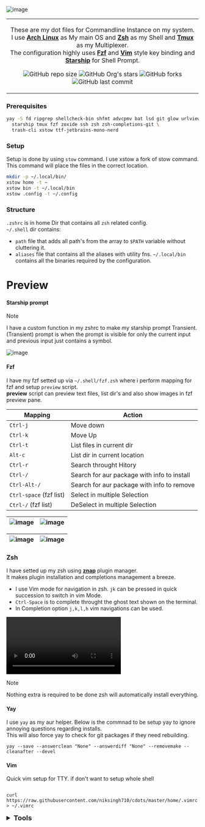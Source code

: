 <p align="center" style="color:grey">

![image](https://github.com/niksingh710/cdots/assets/60490474/17f50b3e-2fdf-4914-b396-475574afeb68)

<div align="center">
<table>
<tbody>
<td align="center">
<img width="2000" height="0"><br>

These are my dot files for Commandline Instance on my system.<br>
I use **[Arch Linux](https://archlinux.org)** as My main OS and **[Zsh](https://www.zsh.org/)** as my Shell and **[Tmux](https://github.com/tmux/tmux)** as my Multiplexer.<br>
The configuration highly uses **[Fzf](https://github.com/junegunn/fzf)** and **[Vim](https://github.com/vim/vim)** style key binding and **[Starship](https://github.com/starship/starship)** for Shell Prompt.<br>

![GitHub repo size](https://img.shields.io/github/repo-size/niksingh710/cdots)
![GitHub Org's stars](https://img.shields.io/github/stars/niksingh710%2Fcdots)
![GitHub forks](https://img.shields.io/github/forks/niksingh710/cdots)
![GitHub last commit](https://img.shields.io/github/last-commit/niksingh710/cdots)

<img width="2000" height="0">
</td>
</tbody>
</table>
</div>
</p>

### Prerequisites

```bash
yay -S fd ripgrep shellcheck-bin shfmt advcpmv bat lsd git glow urlview git-secret \
  starship tmux fzf zoxide ssh zsh zsh-completions-git \
  trash-cli xstow ttf-jetbrains-mono-nerd 
```

### Setup

Setup is done by using `stow` command. I use xstow a fork of stow command.<br>
This command will place the files in the correct location.

```bash
mkdir -p ~/.local/bin/
xstow home -t ~
xstow bin -t ~/.local/bin
xstow .config -t ~/.config
````

### Structure
`.zshrc` is in home Dir that contains all `zsh` related config.<br>
`~/.shell` dir contains:<br> 
  - `path` file that adds all path's from the array to `$PATH` variable without cluttering it.
  - `aliases` file that contains all the aliases with utility fns.
`~/.local/bin` contains all the binaries required by the configuration.

# Preview

#### Starship prompt
> [!Note]
> I have a custom function in my zshrc to make my starship prompt Transient. <br>
(Transient) prompt is when the prompt is visible for only the current input and previous input just contains a symbol.

![image](https://github.com/niksingh710/cdots/assets/60490474/1c1bff31-eb4f-43e7-8dd4-e55892622977)

#### Fzf
I have my fzf setted up via `~/.shell/fzf.zsh` where i perform mapping for fzf and setup `preview` script.<br>
**preview** script can preview text files, list dir's and also show images in fzf preview pane.


<div align="center">

| Mapping | Action |
| - | - |
| `Ctrl-j`  | Move down |
| `Ctrl-k`  | Move Up |
| `Ctrl-t` | List files in current dir |
| `Alt-c` | List dir in current location |
| `Ctrl-r` | Search throught Hitory |
| `Ctrl-/` | Search for aur package with info to install|
| `Ctrl-Alt-/` | Search for aur package with info to remove |
| `Ctrl-space` (fzf list) | Select in multiple Selection |
| `Ctrl-/` (fzf list) | DeSelect in multiple Selection |
</div>

| ![image](https://github.com/niksingh710/cdots/assets/60490474/6a96631d-02c0-4c5a-a777-1edaff594081) | ![image](https://github.com/niksingh710/cdots/assets/60490474/3a761775-695a-4160-a835-6077fd1cc90a) |
| - | - |

| ![image](https://github.com/niksingh710/cdots/assets/60490474/6ab40586-9978-4b8c-b944-f0343e180b6a) | ![image](https://github.com/niksingh710/cdots/assets/60490474/bf5cf7cf-b5bc-4d59-92ed-d73c71f15df8) |
| - | - |

### Zsh

I have setted up my zsh using **[znap](https://github.com/marlonrichert/zsh-snap)** plugin manager.<br>
It makes plugin installation and completions management a breeze.

- I use Vim mode for navigation in zsh. `jk` can be pressed in quick succession to switch in vim Mode. <br>
- `Ctrl-Space` is to complete throught the ghost text shown on the terminal. <br>
- In Completion option `j,k,l,h` vim navigations can be used. 

<video loop autoplay src="https://github.com/niksingh710/cdots/assets/60490474/fe221a84-e321-4d9b-a339-695660635a6a"></video>


>[!Note]
> Nothing extra is required to be done zsh will automatically install everything.

#### Yay

I use `yay` as my aur helper.
Below is the commnad to be setup yay to ignore annoying questions regarding installs.<br>
This will also force yay to check for git packages if they need rebuilding.

```
yay --save --answerclean "None" --answerdiff "None" --removemake --cleanafter --devel
```
#### Vim

Quick vim setup for TTY. if don't want to setup whole shell

```

curl https://raw.githubusercontent.com/niksingh710/cdots/master/home/.vimrc > ~/.vimrc

```

<details>

  <summary style="font-weight:bold; font-size: 18px;">
    Tools
  </summary>

- **Node**
  - For Node js i recommend using [fnm](https://github.com/Schniz/fnm). My `~/.shell/path` already includes it as in path i only need to install it.
- Rust
  - Rustup for rust

</details>
